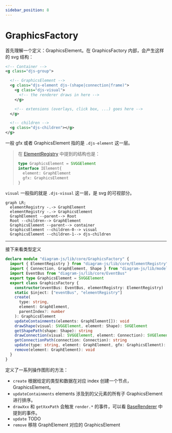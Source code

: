 ```yaml
---
sidebar_position: 8
---
```

# GraphicsFactory

首先理解一个定义：GraphicsElement。在 GraphicsFactory 内部，会产生这样的 svg 结构：

```xml
<!-- Container -->
<g class="djs-group">

  <!-- GraphicsElement -->
  <g class="djs-element djs-(shape|connection|frame)">
    <g class="djs-visual">
      <!-- the renderer draws in here -->
    </g>

    <!-- extensions (overlays, click box, ...) goes here -->
  </g>

  <!-- children -->
  <g class="djs-children"></g>
</g>
```

一般 gfx 或者 GraphicsElement 指的是 `.djs-element` 这一层。

> 在 [ElementRegistry](./element-registry) 中提到的结构也是：
>
> ```ts
> type GraphicsElement = SVGGElement
> interface IElement{
>   element: GraphElement
>   gfx: GraphicsElement
> }
> ```

`visual` 一般指的就是 `.djs-visual` 这一层，是 svg 的可视部分。

```mermaid
graph LR;
  elementRegistry -.-> GraphElement
  elementRegistry -.-> GraphicsElement
  GraphElement --parent--> Root
  Root --children--> GraphElement
  GraphicsElement --parent--> container
  GraphicsElement --children-0--> visual
  GraphicsElement --children-1--> djs-children
```

---

接下来看类型定义

```ts
declare module "diagram-js/lib/core/GraphicsFactory" {
  import { ElementRegistry } from "diagram-js/lib/core/ElementRegistry"
  import { Connection, GraphElement, Shape } from "diagram-js/lib/model"
  import EventBus from "diagram-js/lib/core/EventBus"
  export type GraphicsElement = SVGGElement
  export class GraphicsFactory {
    constructor(eventBus: EventBus, elementRegistry: ElementRegistry)
    static $inject: ["eventBus", "elementRegistry"]
    create(
      type: string,
      element: GraphElement,
      parentIndex?: number
    ): GraphicsElement
    updateContainments(elements: GraphElement[]): void
    drawShape(visual: SVGGElement, element: Shape): SVGElement
    getShapePath(shape: Shape): string
    drawConnection(visual: SVGGElement, element: Connection): SVGElement
    getConnectionPath(connection: Connection): string
    update(type: string, element: GraphElement, gfx: GraphicsElement): void
    remove(element: GraphElement): void
  }
}
```

定义了一系列操作图形的方法：

- `create` 根据给定的类型和数据在对应 index 创建一个节点，GraphicsElement。
- `updateContainments` elements 涉及到的父元素的所有子 GraphicsElement 进行排序。
- `drawXxx` 和 `getXxxPath` 会触发 `render.*` 的事件，可以看 [BaseRenderer](./base-renderer) 中提到的事件。
- `update` TODO
- `remove` 移除 GraphElement 对应的 GraphicsElement
